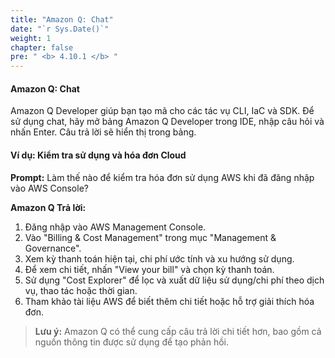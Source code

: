 ```yaml
---
title: "Amazon Q: Chat"
date: "`r Sys.Date()`"
weight: 1
chapter: false
pre: " <b> 4.10.1 </b> "
---
```


#### Amazon Q: Chat

Amazon Q Developer giúp bạn tạo mã cho các tác vụ CLI, IaC và SDK. Để sử dụng chat, hãy mở bảng Amazon Q Developer trong IDE, nhập câu hỏi và nhấn Enter. Câu trả lời sẽ hiển thị trong bảng.

#### Ví dụ: Kiểm tra sử dụng và hóa đơn Cloud

**Prompt:**
Làm thế nào để kiểm tra hóa đơn sử dụng AWS khi đã đăng nhập vào AWS Console?

**Amazon Q Trả lời:**
1. Đăng nhập vào AWS Management Console.
2. Vào "Billing & Cost Management" trong mục "Management & Governance".
3. Xem kỳ thanh toán hiện tại, chi phí ước tính và xu hướng sử dụng.
4. Để xem chi tiết, nhấn "View your bill" và chọn kỳ thanh toán.
5. Sử dụng "Cost Explorer" để lọc và xuất dữ liệu sử dụng/chi phí theo dịch vụ, thao tác hoặc thời gian.
6. Tham khảo tài liệu AWS để biết thêm chi tiết hoặc hỗ trợ giải thích hóa đơn.

> **Lưu ý:** Amazon Q có thể cung cấp câu trả lời chi tiết hơn, bao gồm cả nguồn thông tin được sử dụng để tạo phản hồi.
